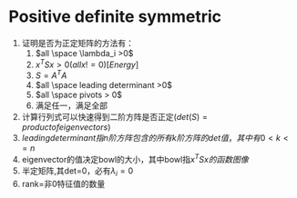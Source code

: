 # Positive  definite symmetric 
1. 证明是否为正定矩阵的方法有：
   1. $all \space \lambda_i >0$
   2. $x^T Sx>0 (all x!=0)[Energy]$
   3. $S=A^TA$
   4. $all \space leading determinant >0$
   5. $all \space pivots > 0$
   6. 满足任一，满足全部
2. 计算行列式可以快速得到二阶方阵是否正定($det(S)=product of eigenvectors$)
3. $leading determinant指n阶方阵包含的所有k阶方阵的det值，其中有0<k<=n$
4. eigenvector的值决定bowl的大小，其中bowl指$x^TSx的函数图像$
5. 半定矩阵,其det=0，必有$\lambda_i =0$
6. rank=非0特征值的数量